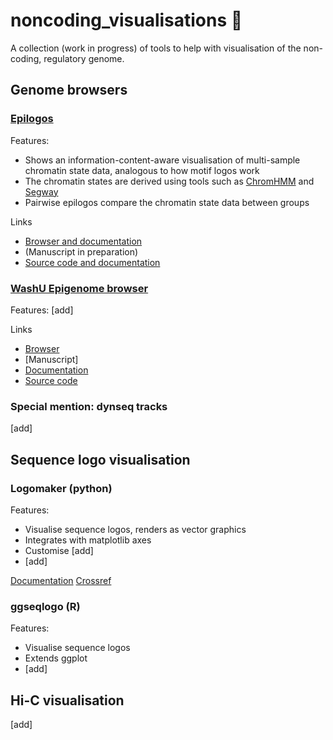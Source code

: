 # noncoding_visualisations 🧬
A collection (work in progress) of tools to help with visualisation of the non-coding, regulatory genome.

## Genome browsers

### [Epilogos](https://epilogos.altius.org/)

Features:
* Shows an information-content-aware visualisation of multi-sample chromatin state data, analogous to how motif logos work
* The chromatin states are derived using tools such as [ChromHMM](http://compbio.mit.edu/ChromHMM/) and [Segway](https://segway.hoffmanlab.org/)
* Pairwise epilogos compare the chromatin state data between groups

Links
* [Browser and documentation](https://epilogos.altius.org/)
* (Manuscript in preparation)
* [Source code and documentation](https://github.com/meuleman/epilogos)

### [WashU Epigenome browser](http://epigenomegateway.wustl.edu/browser/)

Features:
[add]

Links
* [Browser](http://epigenomegateway.wustl.edu/browser/)
* [Manuscript]
* [Documentation](https://eg.readthedocs.io/en/latest/)
* [Source code](https://github.com/lidaof/eg-react)

### Special mention: dynseq tracks

[add]

## Sequence logo visualisation

### Logomaker (python)

Features:
* Visualise sequence logos, renders as vector graphics
* Integrates with matplotlib axes
* Customise [add]
* [add]

[Documentation](https://logomaker.readthedocs.io/en/latest/)
[Crossref](https://doi.org/10.1093/bioinformatics/btz921)

### ggseqlogo (R)

Features:
* Visualise sequence logos
* Extends ggplot
* [add]



## Hi-C visualisation

[add]
